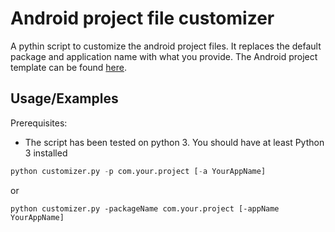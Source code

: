 # Android project file customizer

A pythin script to customize the android project files. It replaces the default package and application name with what you provide. 
The Android project template can be found [here](https://github.com/Ifeo-A/AndroidProjectTemplate).


## Usage/Examples

Prerequisites:
- The script has been tested on python 3. You should have at least Python 3 installed

```python
python customizer.py -p com.your.project [-a YourAppName]
```
or
```
python customizer.py -packageName com.your.project [-appName YourAppName]
```



